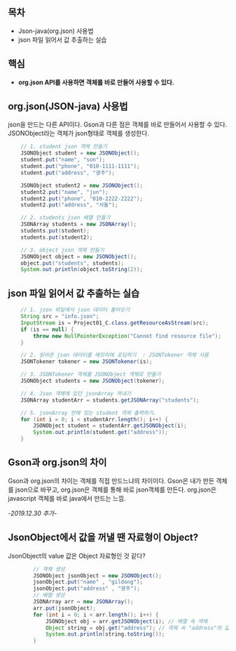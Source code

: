 ## 목차
- Json-java(org.json) 사용법
- json 파일 읽어서 값 추출하는 실습
## 핵심
- **org.json API를 사용하면 객체를 바로 만들어 사용할 수 있다.**

## org.json(JSON-java) 사용법
json을 만드는 다른 API이다. Gson과 다른 점은 객체를 바로 만들어서 사용할 수 있다. JSONObject라는 객체가 json형태로 객체를 생성한다.<br>
```java
    // 1. student json 객체 만들기
    JSONObject student = new JSONObject();
    student.put("name", "son");
    student.put("phone", "010-1111-1111");
    student.put("address", "광주");

    JSONObject student2 = new JSONObject();
    student2.put("name", "jun");
    student2.put("phone", "010-2222-2222");
    student2.put("address", "서울");

    // 2. students json 배열 만들기
    JSONArray students = new JSONArray();
    students.put(student);
    students.put(student2);

    // 3. object json 객체 만들기
    JSONObject object = new JSONObject();
    object.put("students", students);
    System.out.println(object.toString(2));
```


## json 파일 읽어서 값 추출하는 실습
```java
    // 1. json 파일에서 json 데이터 불러오기
    String src = "info.json";
    InputStream is = Project01_C.class.getResourceAsStream(src);
    if (is == null) {
        throw new NullPointerException("Cannot find resource file");
    }

    // 2. 읽어온 json 데이터를 메모리에 로딩하기  : JSONTokener 객체 사용
    JSONTokener tokener = new JSONTokener(is);

    // 3. JSONTokener 객체를 JSONObject 객체로 만들기
    JSONObject students = new JSONObject(tokener);

    // 4. Json 객체에 있던 jsonArray 꺼내기
    JSONArray studentArr = students.getJSONArray("students");

    // 5. jsonArray 안에 있는 student 객체 출력하기.
    for (int i = 0; i < studentArr.length(); i++) {
        JSONObject student = studentArr.getJSONObject(i);
        System.out.println(student.get("address"));
    }    
```

## Gson과 org.json의 차이
Gson과 org.json의 차이는 객체를 직접 만드느냐의 차이이다. Gson은 내가 만든 객체를 json으로 바꾸고, org.json은 객체를 통해 바로 json객체를 만든다. org.json은 javascript 객체를 바로 java에서 만드는 느낌.

*-2019.12.30 추가-*
## JsonObject에서 값을 꺼낼 땐 자료형이 Object?
JsonObject의 value 값은 Object 자료형인 것 같다?
<br>

```java
        // 객체 생성
        JSONObject jsonObject = new JSONObject();
        jsonObject.put("name" , "gildong");
        jsonObject.put("address" , "광주");
        // 배열 생성
        JSONArray arr = new JSONArray();
        arr.put(jsonObject);
        for (int i = 0; i < arr.length(); i++) {
            JSONObject obj = arr.getJSONObject(i); // 배열 속 객체
            Object string = obj.get("address"); // 객체 속 "address"의 값을 Object로 upCasting 해야함
            System.out.println(string.toString());
        }
```